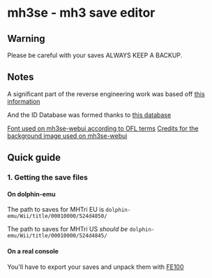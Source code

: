 # mh3se - mh3 save editor

## Warning
Please be careful with your saves ALWAYS KEEP A BACKUP.

## Notes

A significant part of the reverse engineering work was based off [this information](https://github.com/sepalani/MHTrIDA/tree/master/save)

And the ID Database was formed thanks to [this database](https://github.com/sepalani/MH3DB)

[Font used on mh3se-webui according to OFL terms](https://github.com/jenskutilek/homecomputer-fonts)
[Credits for the background image used on mh3se-webui](https://esawebb.org/images/weic2330a/)

## Quick guide

### 1. Getting the save files

#### On dolphin-emu
The path to saves for MHTri EU is `dolphin-emu/Wii/title/00010000/524d4850/`

The path to saves for MHTri US *should be* `dolphin-emu/Wii/title/00010000/524d4845/`

#### On a real console
You'll have to export your saves and unpack them with [FE100](https://www.wiibrew.org/wiki/FE100)